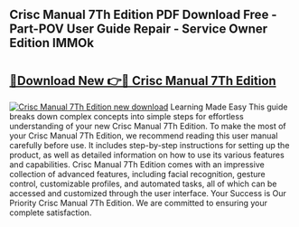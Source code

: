 ## Crisc Manual 7Th Edition PDF Download Free - Part-POV User Guide Repair - Service Owner Edition IMMOk

# <h2><a href="http://cf17059.oget.top/?id=Crisc+Manual+7Th+Edition">🔗Download New 👉🔴 Crisc Manual 7Th Edition</a></h2>

[![Crisc Manual 7Th Edition new download](https://i.imgur.com/5g1atiW.png)](http://cf17059.oget.top/?id=Crisc+Manual+7Th+Edition)
Learning Made Easy This guide breaks down complex concepts into simple steps for effortless understanding of your new Crisc Manual 7Th Edition. To make the most of your Crisc Manual 7Th Edition, we recommend reading this user manual carefully before use. It includes step-by-step instructions for setting up the product, as well as detailed information on how to use its various features and capabilities. Crisc Manual 7Th Edition comes with an impressive collection of advanced features, including facial recognition, gesture control, customizable profiles, and automated tasks, all of which can be accessed and customized through the user interface. Your Success is Our Priority Crisc Manual 7Th Edition. We are committed to ensuring your complete satisfaction.
